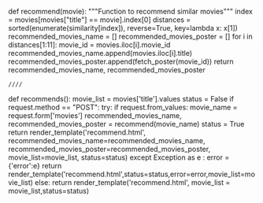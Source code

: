 def recommend(movie):
    """Function to recommend similar movies"""
    index = movies[movies["title"] == movie].index[0]
    distances = sorted(enumerate(similarity[index]), reverse=True, key=lambda x: x[1])
    recommended_movies_name = []
    recommended_movies_poster = []
    for i in distances[1:11]:
        movie_id = movies.iloc[i].movie_id
        recommended_movies_name.append(movies.iloc[i].title)
        recommended_movies_poster.append(fetch_poster(movie_id))
    return recommended_movies_name, recommended_movies_poster

    ////
def recommends():
    movie_list = movies['title'].values
    status = False
    if request.method == "POST":
            try:
                if request.from_values:
                    movie_name = request.form['movies']
                    recommended_movies_name, recommended_movies_poster = recommend(movie_name)
                    status = True
                    return render_template('recommend.html', recommended_movies_name=recommended_movies_name,
                               recommended_movies_poster=recommended_movies_poster, movie_list=movie_list, status=status)
            except Exception as e :
                error = {'error':e}
                return render_template('recommend.html',status=status,error=error,movie_list=movie_list)
    else:
        return render_template('recommend.html', movie_list = movie_list,status=status)